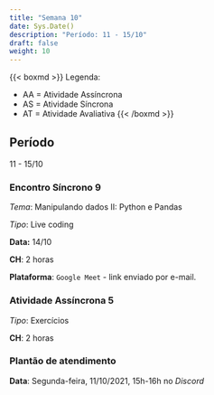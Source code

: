 ```yaml
---
title: "Semana 10"
date: Sys.Date()
description: "Período: 11 - 15/10"
draft: false
weight: 10
---
```


{{< boxmd >}}
Legenda: 
- AA = Atividade Assíncrona
- AS = Atividade Síncrona
- AT = Atividade Avaliativa
{{< /boxmd >}}

## Período

11 - 15/10

### Encontro Síncrono 9

*Tema*: Manipulando dados II: Python e Pandas

*Tipo*: Live coding 

**Data:** 14/10

**CH**: 2 horas

**Plataforma**: `Google Meet` - link enviado por e-mail.

### Atividade Assíncrona 5

*Tipo*: Exercícios

**CH**: 2 horas

### Plantão de atendimento

**Data**: Segunda-feira, 11/10/2021, 15h-16h no *Discord*